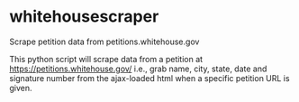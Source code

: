 whitehousescraper
=================

Scrape petition data from petitions.whitehouse.gov

This python script will scrape data from a petition at https://petitions.whitehouse.gov/ i.e., grab name, city, state, date and signature number from the ajax-loaded html when a specific petition URL is given.